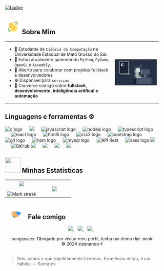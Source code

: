 [![badge](https://glitch-image.vercel.app/api?text=Sizenando%20França)](https://glitch-image.vercel.app/api?text=Glitch%20Image)

## <img src="https://raw.githubusercontent.com/ashu-guo/ashu-guo/main/assets/wave.gif" width="50px" height="50px"></img> Sobre Mim

<table align="center">
<tr border="none">
<td width="70%" align="left">

- 🔭 Estudante de `Ciência da Computação` na Universidade Estadual de Mato Grosso do Sul.
- 🌱 Estou atualmente aprendendo `Python`, `PyGame`, `OpenGL` e `Assembly`.
- 👯 Aberto para colaborar com projetos fullstack e desenvolvedores
- ⚙️ Disponível para `serviços`
- 💬 Converse comigo sobre **fullstack**, **desenvolvimento**, **inteligência artifical e automação**

</td>
<td width="50%" align="center">
  <img alt="Night Coding" src="https://raw.githubusercontent.com/AVS1508/AVS1508/master/assets/Night-Coding.gif" align="right"/>
</td>
</tr>
</table>

## Linguagens e ferramentas ⚙️ 

<div align="left">
  <img src="https://cdn.jsdelivr.net/gh/devicons/devicon/icons/c/c-plain.svg" height="50" alt="c logo"  />
  <img width="15" />
  <img src="https://cdn.jsdelivr.net/gh/devicons/devicon@latest/icons/cplusplus/cplusplus-plain.svg" height="50"/>         
  <img width="15" />
  <img src="https://cdn.jsdelivr.net/gh/devicons/devicon/icons/javascript/javascript-plain.svg" height="50" alt="javascript logo"  />
  <img width="15" />
  <img src="https://cdn.jsdelivr.net/gh/devicons/devicon/icons/nodejs/nodejs-plain.svg" height="50" alt="nodejs logo"  />
  <img width="15" />
  <img src="https://cdn.jsdelivr.net/gh/devicons/devicon/icons/typescript/typescript-plain.svg" height="50" alt="typescript logo"  />
  <img width="15" />
  <img src="https://cdn.jsdelivr.net/gh/devicons/devicon/icons/react/react-original.svg" height="50" alt="react logo"  />
  <img width="15" />
  <img src="https://cdn.jsdelivr.net/gh/devicons/devicon/icons/html5/html5-plain.svg" height="50" alt="html5 logo"  />
  <img width="15" />
  <img src="https://cdn.jsdelivr.net/gh/devicons/devicon/icons/css3/css3-plain.svg" height="50" alt="css3 logo"  />
  <img width="15" />
  <img src="https://cdn.jsdelivr.net/gh/devicons/devicon/icons/bootstrap/bootstrap-original.svg" height="50" alt="bootstrap logo"  />
  <img width="15" />
  <img src="https://cdn.jsdelivr.net/gh/devicons/devicon/icons/git/git-plain.svg" height="50" alt="git logo"  />
  <img width="15" />
  <img src="https://cdn.jsdelivr.net/gh/devicons/devicon/icons/npm/npm-original-wordmark.svg" height="50" alt="npm logo"  />
  <img width="15" />
  <img src="https://cdn.jsdelivr.net/gh/devicons/devicon/icons/mysql/mysql-original.svg" height="50" alt="mysql logo"  />
  <img width="15" />
  <img src="https://techstack-generator.vercel.app/restapi-icon.svg" alt="API Rest" height="50" />
  <img width="15" />
  <img src="https://cdn.jsdelivr.net/gh/devicons/devicon@latest/icons/sass/sass-original.svg" height="50" alt="sass logo"/>
  <img src="https://cdn.jsdelivr.net/gh/devicons/devicon@latest/icons/webpack/webpack-original.svg" height="50"/>
  <img width="15" /> 
  <img src="https://user-images.githubusercontent.com/25181517/192108374-8da61ba1-99ec-41d7-80b8-fb2f7c0a4948.png" height="50" alt="GitHub" />
  <img src="https://cdn.jsdelivr.net/gh/devicons/devicon@latest/icons/vscode/vscode-original.svg" height="50"/>
  <img width="15" /> 
  <img src="https://cdn.jsdelivr.net/gh/devicons/devicon@latest/icons/java/java-original.svg" height="50"/>
  <img width="15" /> 
  <img src="https://cdn.jsdelivr.net/gh/devicons/devicon@latest/icons/python/python-original.svg" height="50"/>
  <img width="15" /> 
  <img src="https://cdn.jsdelivr.net/gh/devicons/devicon@latest/icons/babel/babel-original.svg" height="50"/>
  
</div>
<a/>

## <img src="https://media2.giphy.com/media/QssGEmpkyEOhBCb7e1/giphy.gif?cid=ecf05e47a0n3gi1bfqntqmob8g9aid1oyj2wr3ds3mg700bl&rid=giphy.gif" width="50px" height="50px"> Minhas Estatísticas

<table align="center">
<tr border="none">
<td width="50%" align="center">

  <img  align="center"  src="https://github-readme-stats.vercel.app/api?username=sizenando-f&theme=chartreuse-dark&show_icons=true&count_private=true" />
  <br></br>
  <img  title="🔥 Get streak stats for your profile at git.io/streak-stats" alt="Mark streak" src="https://github-readme-streak-stats.herokuapp.com/?user=sizenando-f&theme=chartreuse-dark&hide_border=false" /> 
</td>
<td width="50%" align="center">

  <img  align="center"  src="https://github-readme-stats.anuraghazra1.vercel.app/api/top-langs/?username=sizenando-f&theme=chartreuse-dark&hide_border=false&no-bg=true&no-frame=true&langs_count=10"/>

  </td>
</tr>
</table>


## <img src='https://raw.githubusercontent.com/ashu-guo/ashu-guo/main/assets/handshake.gif' width="70px"  height="40px"> Fale comigo

<p align="center">
  <a href="https://www.linkedin.com/in/sizenando-franca/" target="_blank">
    <img src="https://img.shields.io/badge/LinkedIn-0077B5?style=for-the-badge&logo=linkedin&logoColor=white" />
  </a> &nbsp;&nbsp;

  <a href="mailto:sizenandofranca290@gmail.com" target="_blank">
   <img src="https://img.shields.io/badge/Gmail-D14836?style=for-the-badge&logo=gmail&logoColor=white" />
  </a> &nbsp;&nbsp;

  <a href="https://www.instagram.com/sizenando.f">
    <img src="https://img.shields.io/badge/Instagram-E4405F?style=for-the-badge&logo=instagram&logoColor=white" />
  </a> &nbsp;&nbsp;

<p>

<div align="center">
  :sunglasses: Obrigado por visitar meu perfil, tenha um ótimo dia! :wink: <br/>
  &copy; 2024 sizenando-f
</div>

<br>

>Nós somos o que repetidamente fazemos. Excelência então, é um hábito.
— Socrates
